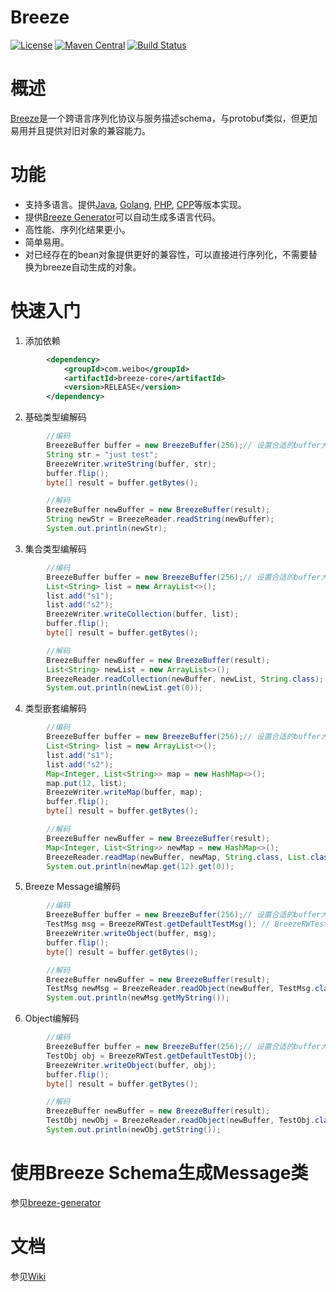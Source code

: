 # Breeze
[![License](https://img.shields.io/badge/License-Apache%202.0-blue.svg)](https://github.com/weibreeze/breeze/blob/master/LICENSE)
[![Maven Central](https://img.shields.io/maven-central/v/com.weibo/breeze.svg?label=Maven%20Central)](https://search.maven.org/search?q=g:com.weibo%20AND%20breeze)
[![Build Status](https://img.shields.io/travis/weibreeze/breeze/master.svg?label=Build)](https://travis-ci.org/weibreeze/breeze)

# 概述
[Breeze](https://github.com/weibreeze/breeze)是一个跨语言序列化协议与服务描述schema，与protobuf类似，但更加易用并且提供对旧对象的兼容能力。

# 功能
- 支持多语言。提供[Java](https://github.com/weibreeze/breeze), [Golang](https://github.com/weibreeze/breeze-go), [PHP](https://github.com/weibreeze/breeze-php), [CPP](https://github.com/weibreeze/breeze-cpp)等版本实现。
- 提供[Breeze Generator](https://github.com/weibreeze/breeze-generator)可以自动生成多语言代码。
- 高性能、序列化结果更小。
- 简单易用。
- 对已经存在的bean对象提供更好的兼容性，可以直接进行序列化，不需要替换为breeze自动生成的对象。

# 快速入门
1. 添加依赖

```xml
        <dependency>
            <groupId>com.weibo</groupId>
            <artifactId>breeze-core</artifactId>
            <version>RELEASE</version>
        </dependency>
```
    
2. 基础类型编解码

```java
        //编码
        BreezeBuffer buffer = new BreezeBuffer(256);// 设置合适的buffer大小
        String str = "just test";
        BreezeWriter.writeString(buffer, str);
        buffer.flip();
        byte[] result = buffer.getBytes();

        //解码
        BreezeBuffer newBuffer = new BreezeBuffer(result);
        String newStr = BreezeReader.readString(newBuffer);
        System.out.println(newStr);
```

3. 集合类型编解码

```java
        //编码
        BreezeBuffer buffer = new BreezeBuffer(256);// 设置合适的buffer大小
        List<String> list = new ArrayList<>();
        list.add("s1");
        list.add("s2");
        BreezeWriter.writeCollection(buffer, list);
        buffer.flip();
        byte[] result = buffer.getBytes();

        //解码
        BreezeBuffer newBuffer = new BreezeBuffer(result);
        List<String> newList = new ArrayList<>();
        BreezeReader.readCollection(newBuffer, newList, String.class);
        System.out.println(newList.get(0));
```

4. 类型嵌套编解码

```java
        //编码
        BreezeBuffer buffer = new BreezeBuffer(256);// 设置合适的buffer大小
        List<String> list = new ArrayList<>();
        list.add("s1");
        list.add("s2");
        Map<Integer, List<String>> map = new HashMap<>();
        map.put(12, list);
        BreezeWriter.writeMap(buffer, map);
        buffer.flip();
        byte[] result = buffer.getBytes();

        //解码
        BreezeBuffer newBuffer = new BreezeBuffer(result);
        Map<Integer, List<String>> newMap = new HashMap<>();
        BreezeReader.readMap(newBuffer, newMap, String.class, List.class);// 泛型类型建议使用ParameterizedType作为参数。
        System.out.println(newMap.get(12).get(0));
```

5. Breeze Message编解码

```java
        //编码
        BreezeBuffer buffer = new BreezeBuffer(256);// 设置合适的buffer大小
        TestMsg msg = BreezeRWTest.getDefaultTestMsg(); // BreezeRWTest at https://github.com/weibreeze/breeze/blob/master/breeze-core/src/test/java/com/weibo/breeze/BreezeRWTest.java
        BreezeWriter.writeObject(buffer, msg);
        buffer.flip();
        byte[] result = buffer.getBytes();

        //解码
        BreezeBuffer newBuffer = new BreezeBuffer(result);
        TestMsg newMsg = BreezeReader.readObject(newBuffer, TestMsg.class);
        System.out.println(newMsg.getMyString());
```

6. Object编解码

```java
        //编码
        BreezeBuffer buffer = new BreezeBuffer(256);// 设置合适的buffer大小
        TestObj obj = BreezeRWTest.getDefaultTestObj();
        BreezeWriter.writeObject(buffer, obj);
        buffer.flip();
        byte[] result = buffer.getBytes();

        //解码
        BreezeBuffer newBuffer = new BreezeBuffer(result);
        TestObj newObj = BreezeReader.readObject(newBuffer, TestObj.class);
        System.out.println(newObj.getString());
```
# 使用Breeze Schema生成Message类

参见[breeze-generator](https://github.com/weibreeze/breeze-generator)

# 文档

参见[Wiki](https://github.com/weibreeze/breeze/wiki/zh_overview)